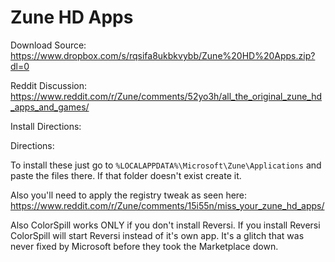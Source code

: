 # Zune HD Apps

Download Source: https://www.dropbox.com/s/rqsifa8ukbkvybb/Zune%20HD%20Apps.zip?dl=0

Reddit Discussion: https://www.reddit.com/r/Zune/comments/52yo3h/all_the_original_zune_hd_apps_and_games/

Install Directions:

Directions:

To install these just go to `%LOCALAPPDATA%\Microsoft\Zune\Applications` and paste the files there. If that folder doesn't exist create it.

Also you'll need to apply the registry tweak as seen here: https://www.reddit.com/r/Zune/comments/15i55n/miss_your_zune_hd_apps/

Also ColorSpill works ONLY if you don't install Reversi. If you install Reversi ColorSpill will start Reversi instead of it's own app. It's a glitch that was never fixed by Microsoft before they took the Marketplace down.
